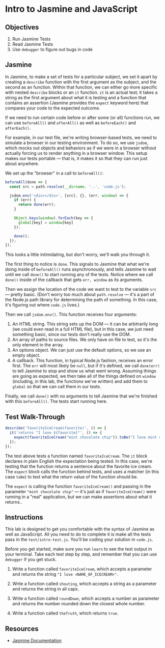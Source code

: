 # Intro to Jasmine and JavaScript

## Objectives

1. Run Jasmine Tests
2. Read Jasmine Tests
3. Use `debugger` to figure out bugs in code

## Jasmine

In Jasmine, to make a set of tests for a particular subject, we set it apart by creating a `describe` function with the first argument as the subject, and the second as an function. Within that function, we can either go more specific with nested `describe` blocks or an `it` function. `it` is an actual test; it takes a string as the first argument about what it is testing and a function that contains an assertion (Jasmine provides the `expect` keyword here) that compares your code to the expected outcome.

If we need to run certain code before or after some (or all) functions run, we can use `beforeAll()` and `afterAll()` as well as `beforeEach()` and `afterEach()`.

For example, in our test file, we're writing browser-based tests, we need to simulate a browser in our testing environment. To do so, we use `jsdom`, which mocks out objects and behaviors as if we were in a browser without actually forcing us to render anything in a browser window. This setup makes our tests portable — that is, it makes it so that they can run just about anywhere.

We set up the "browser" in a call to `beforeAll()`:

```javascript
beforeAll(done => {
  const src = path.resolve(__dirname, '..', 'code.js');

  jsdom.env('<div></div>', [src], {}, (err, window) => {
    if (err) {
      return done(err);
    }

    Object.keys(window).forEach(key => {
      global[key] = window[key]
    });

    done();
  });
});
```

This looks a little intimidating, but don't worry, we'll walk you through it.

The first thing to notice is `done`. This signals to Jasmine that what we're doing inside of `beforeAll()` runs asynchronously, and tells Jasmine to wait until we call `done()` to start running any of the tests. Notice where we call `done()` inside of the callback that gets `err, window` as its arguments.

Then we assign the location of the code we want to test to the variable `src` — pretty basic. (Don't worry too much about `path.resolve` — it's a part of the Node.js path library for determining the path of something. In this case, it's figuring out where `code.js` lives.)

Then we call `jsdom.env()`. This function receives four arguments:

1. An HTML string. This string sets up the DOM — it can be arbitrarily long (we could even read in a full HTML file), but in this case, we just need something basic, since our tests don't really use the DOM.
2. An array of paths to source files. We only have on file to test, so it's the only element in the array.
3. An options object. We can just use the default options, so we use an empty object.
4. A callback. This function, in typical Node.js fashion, receives an error first. The `err` will most likely be `null`, but if it's defined, we call `done(err)` to tell Jasmine to stop and show us what went wrong. Assuming things are going as expected, we then take all of the things defined on `window` (including, in this lab, the functions we've written) and add them to `global` so that we can call them in our tests.

Finally, we call `done()` with no arguments to tell Jasmine that we're finished with this `beforeAll()`. The tests start running here.

## Test Walk-Through

```js
describe('favoriteIceCream(favorite)', () => {
  it('returns "I love ${favorite}"', () => {
    expect(favoriteIceCream("mint chocolate chip")).toBe("I love mint chocolate chip");
  });
});
```

The test above tests a function named `favoriteIceCream`. The `it` block declares in plain English the expectation being tested. In this case, we're testing that the function returns a sentence about the favorite ice cream. The `expect` block calls the function behind tests, and uses a matcher (in this case `toBe`) to test what the return value of the function should be.

The `expect` is calling the function `favoriteIceCream()` and passing in the parameter `"mint chocolate chip"` — it's just as if `favoriteIceCream()` were running in a "real" application, but we can make assertions about what it returns..

## Instructions

This lab is designed to get you comfortable with the syntax of Jasmine as well as JavaScript. All you need to do to complete it is make all the tests pass in the `test/intro-test.js`.  You'll be coding your solution in `code.js`.

Before you get started, make sure you run `learn` to see the test output in your terminal. Take each test step by step, and remember that you can use `debugger` if you get stuck.

1. Write a function called `favoriteIceCream`, which accepts a parameter and returns the string `"I love <NAME_OF_ICECREAM>"`.

2. Write a function called `shouting`, which accepts a string as a parameter and returns the string in all caps.

3. Write a function called `roundDown`, which accepts a number as parameter and returns the number rounded down the closest whole number.

4.  Write a function called `theTruth`, which returns `true`.

## Resources

* [Jasmine Documentation](http://jasmine.github.io/2.4/introduction.html)
